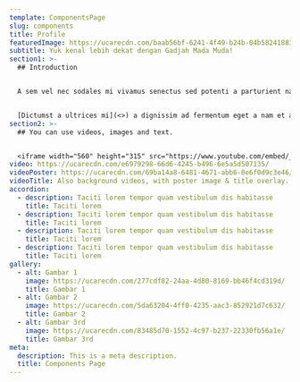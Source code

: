 ```yaml
---
template: ComponentsPage
slug: components
title: Profile
featuredImage: https://ucarecdn.com/baab56bf-6241-4f49-b24b-04b582418834/
subtitle: Yuk kenal lebih dekat dengan Gadjah Mada Muda!
section1: >-
  ## Introduction


  A sem vel nec sodales mi vivamus senectus sed potenti a parturient nascetur tincidunt nisi pulvinar rhoncus a. Risus imperdiet taciti suspendisse facilisi a per metus cubilia varius a nostra adipiscing amet ultrices quisque ac mi a.


  [Dictumst a ultrices mi](<>) a dignissim ad fermentum eget a nam et a blandit scelerisque. Taciti lorem tempor quam vestibulum dis habitasse vestibulum diam vel est ut proin dis auctor. Suscipit sceler isque orci magna interdum vel bibendum duis netus a consectetur dui magnis ac aliquet sem posuere tincidunt vestibulum.
section2: >-
  ## You can use videos, images and text.


  <iframe width="560" height="315" src="https://www.youtube.com/embed/_m2CHvfVK5I" frameborder="0" allow="accelerometer; autoplay; clipboard-write; encrypted-media; gyroscope; picture-in-picture" allowfullscreen></iframe>
video: https://ucarecdn.com/e6979298-66d6-4245-b496-6e5a5d507135/
videoPoster: https://ucarecdn.com/69ba14a8-6481-4671-abb6-0e6f0d9c3e46/
videoTitle: Also background videos, with poster image & title overlay.
accordion:
  - description: Taciti lorem tempor quam vestibulum dis habitasse
    title: Taciti lorem
  - description: Taciti lorem tempor quam vestibulum dis habitasse
    title: Taciti lorem
  - description: Taciti lorem tempor quam vestibulum dis habitasse
    title: Taciti lorem
  - description: Taciti lorem tempor quam vestibulum dis habitasse
    title: Taciti lorem
gallery:
  - alt: Gambar 1
    image: https://ucarecdn.com/277cdf82-24aa-4d80-8169-bb46f4cd319d/
    title: Gambar 1
  - alt: Gambar 2
    image: https://ucarecdn.com/5da63204-4ff0-4235-aac3-852921d7c632/
    title: Gambar 2
  - alt: Gambar 3rd
    image: https://ucarecdn.com/83485d70-1552-4c97-b237-22330fb56a1e/
    title: Gambar 3rd
meta:
  description: This is a meta description.
  title: Components Page
---
```

